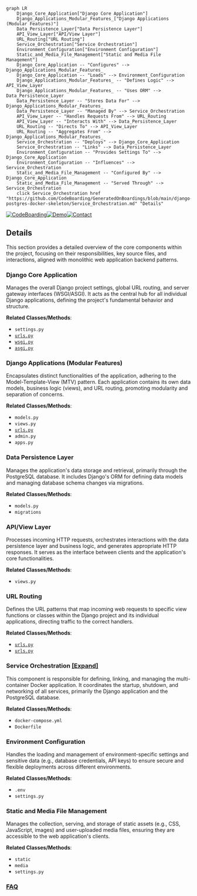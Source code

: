 ```mermaid
graph LR
    Django_Core_Application["Django Core Application"]
    Django_Applications_Modular_Features_["Django Applications (Modular Features)"]
    Data_Persistence_Layer["Data Persistence Layer"]
    API_View_Layer["API/View Layer"]
    URL_Routing["URL Routing"]
    Service_Orchestration["Service Orchestration"]
    Environment_Configuration["Environment Configuration"]
    Static_and_Media_File_Management["Static and Media File Management"]
    Django_Core_Application -- "Configures" --> Django_Applications_Modular_Features_
    Django_Core_Application -- "Loads" --> Environment_Configuration
    Django_Applications_Modular_Features_ -- "Defines Logic" --> API_View_Layer
    Django_Applications_Modular_Features_ -- "Uses ORM" --> Data_Persistence_Layer
    Data_Persistence_Layer -- "Stores Data For" --> Django_Applications_Modular_Features_
    Data_Persistence_Layer -- "Managed By" --> Service_Orchestration
    API_View_Layer -- "Handles Requests From" --> URL_Routing
    API_View_Layer -- "Interacts With" --> Data_Persistence_Layer
    URL_Routing -- "Directs To" --> API_View_Layer
    URL_Routing -- "Aggregates From" --> Django_Applications_Modular_Features_
    Service_Orchestration -- "Deploys" --> Django_Core_Application
    Service_Orchestration -- "Links" --> Data_Persistence_Layer
    Environment_Configuration -- "Provides Settings To" --> Django_Core_Application
    Environment_Configuration -- "Influences" --> Service_Orchestration
    Static_and_Media_File_Management -- "Configured By" --> Django_Core_Application
    Static_and_Media_File_Management -- "Served Through" --> Service_Orchestration
    click Service_Orchestration href "https://github.com/CodeBoarding/GeneratedOnBoardings/blob/main/django-postgres-docker-skeleton/Service_Orchestration.md" "Details"
```

[![CodeBoarding](https://img.shields.io/badge/Generated%20by-CodeBoarding-9cf?style=flat-square)](https://github.com/CodeBoarding/CodeBoarding)[![Demo](https://img.shields.io/badge/Try%20our-Demo-blue?style=flat-square)](https://www.codeboarding.org/demo)[![Contact](https://img.shields.io/badge/Contact%20us%20-%20contact@codeboarding.org-lightgrey?style=flat-square)](mailto:contact@codeboarding.org)

## Details

This section provides a detailed overview of the core components within the project, focusing on their responsibilities, key source files, and interactions, aligned with monolithic web application backend patterns.

### Django Core Application
Manages the overall Django project settings, global URL routing, and server gateway interfaces (WSGI/ASGI). It acts as the central hub for all individual Django applications, defining the project's fundamental behavior and structure.


**Related Classes/Methods**:

- `settings.py`
- <a href="https://github.com/anil3a/django-postgres-docker-skeleton/blob/master/app/settings/urls.py" target="_blank" rel="noopener noreferrer">`urls.py`</a>
- <a href="https://github.com/anil3a/django-postgres-docker-skeleton/blob/master/app/settings/wsgi.py" target="_blank" rel="noopener noreferrer">`wsgi.py`</a>
- <a href="https://github.com/anil3a/django-postgres-docker-skeleton/blob/master/app/settings/asgi.py" target="_blank" rel="noopener noreferrer">`asgi.py`</a>


### Django Applications (Modular Features)
Encapsulates distinct functionalities of the application, adhering to the Model-Template-View (MTV) pattern. Each application contains its own data models, business logic (views), and URL routing, promoting modularity and separation of concerns.


**Related Classes/Methods**:

- `models.py`
- `views.py`
- <a href="https://github.com/anil3a/django-postgres-docker-skeleton/blob/master/app/settings/urls.py" target="_blank" rel="noopener noreferrer">`urls.py`</a>
- `admin.py`
- `apps.py`


### Data Persistence Layer
Manages the application's data storage and retrieval, primarily through the PostgreSQL database. It includes Django's ORM for defining data models and managing database schema changes via migrations.


**Related Classes/Methods**:

- `models.py`
- `migrations`


### API/View Layer
Processes incoming HTTP requests, orchestrates interactions with the data persistence layer and business logic, and generates appropriate HTTP responses. It serves as the interface between clients and the application's core functionalities.


**Related Classes/Methods**:

- `views.py`


### URL Routing
Defines the URL patterns that map incoming web requests to specific view functions or classes within the Django project and its individual applications, directing traffic to the correct handlers.


**Related Classes/Methods**:

- <a href="https://github.com/anil3a/django-postgres-docker-skeleton/blob/master/app/settings/urls.py" target="_blank" rel="noopener noreferrer">`urls.py`</a>
- <a href="https://github.com/anil3a/django-postgres-docker-skeleton/blob/master/app/settings/urls.py" target="_blank" rel="noopener noreferrer">`urls.py`</a>


### Service Orchestration [[Expand]](./Service_Orchestration.md)
This component is responsible for defining, linking, and managing the multi-container Docker application. It coordinates the startup, shutdown, and networking of all services, primarily the Django application and the PostgreSQL database.


**Related Classes/Methods**:

- `docker-compose.yml`
- `Dockerfile`


### Environment Configuration
Handles the loading and management of environment-specific settings and sensitive data (e.g., database credentials, API keys) to ensure secure and flexible deployments across different environments.


**Related Classes/Methods**:

- `.env`
- `settings.py`


### Static and Media File Management
Manages the collection, serving, and storage of static assets (e.g., CSS, JavaScript, images) and user-uploaded media files, ensuring they are accessible to the web application's clients.


**Related Classes/Methods**:

- `static`
- `media`
- `settings.py`




### [FAQ](https://github.com/CodeBoarding/GeneratedOnBoardings/tree/main?tab=readme-ov-file#faq)